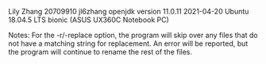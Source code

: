 Lily Zhang
20709910 jl6zhang
openjdk version 11.0.11 2021-04-20
Ubuntu 18.04.5 LTS bionic (ASUS UX360C Notebook PC)

Notes: 
For the -r/-replace option, the program will skip over any files that do not have a matching string for replacement.
An error will be reported, but the program will continue to rename the rest of the files. 
